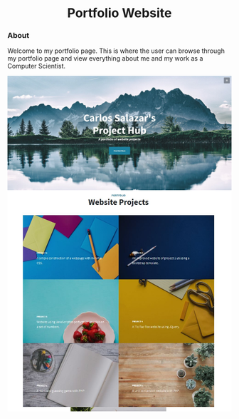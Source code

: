 <h1 align="center">Portfolio Website</h1>

<h3 align="left">About</h3>
<p>Welcome to my portfolio page. This is where the user can browse through my portfolio page and view everything about me and my work as a Computer Scientist.</p>

<img src="https://github.com/Commando20/Web-Development/blob/portfolio/assets/screenshots/homepage.JPG" align="center"/>
<img src="https://github.com/Commando20/Web-Development/blob/portfolio/assets/screenshots/listOfProjects.JPG" align="center"/>
